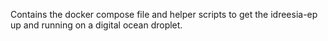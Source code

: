 Contains the docker compose file and helper scripts to get the idreesia-ep up and running on a digital ocean droplet.
